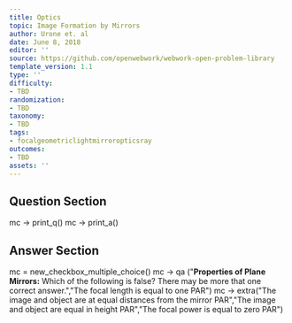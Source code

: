 ```yaml
---
title: Optics
topic: Image Formation by Mirrors
author: Urone et. al
date: June 8, 2018
editor: ''
source: https://github.com/openwebwork/webwork-open-problem-library
template_version: 1.1
type: ''
difficulty:
- TBD
randomization:
- TBD
taxonomy:
- TBD
tags:
- focalgeometriclightmirroropticsray
outcomes:
- TBD
assets: ''
---
```


## Question Section 

 mc -> print_q()
 mc -> print_a()



## Answer Section

mc = new_checkbox_multiple_choice()
mc -> qa ("<b>Properties of Plane Mirrors:</b> Which of the following is false? There may be more that one correct answer.","The focal length is equal to one PAR")
mc -> extra("The image and object are at equal distances from the mirror PAR","The image and object are equal in height PAR","The focal power is equal to zero PAR")